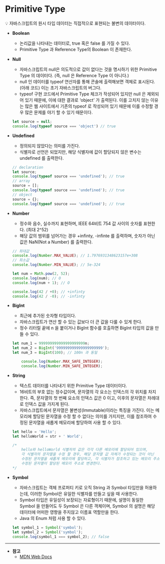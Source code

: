 # Primitive Type

<aside>
💡 자바스크립트의 원시 타입 데이터는 직접적으로 표현되는 불변의 데이터이다.

</aside>

- **Boolean**
    - 논리값을 나타내는 데이터로, true 혹은 false 를 가질 수 있다.
    - Primitive Type 과 Reference Type의 Boolean 이 존재한다.
- **Null**
    - 자바스크립트의 null은 의도적으로 값이 없다는 것을 명시하기 위한 Primitive Type 의 데이터다. (즉, null 은 Reference Type 이 아니다.)
    - null 인 데이터를 typeof 연산자를 통해 콘솔에 출력해보면 객체로 표시된다. (아래 코드)
    이는 초기 자바스크립트의 버그다.
    - typeof 구현 코드에서 Primitive Type 체크가 작성되어 있지만 null 은 제외되어 있기 때문에, 이에 대한 결과로 ‘object’ 가 출력된다.
    이를 고치지 않는 이유는 많은 웹 사이트에서 기존의 typeof 로 작성되어 있기 때문에 이를 수정할 경우 많은 문제를 야기 할 수 있기 때문이다.
    
    ```jsx
    let source = null;
    console.log(typeof source === 'object') // true
    ```
    
- **Undefined**
    - 정의되지 않았다는 의미를 가진다.
    - 식별자로 선언은 되었지만, 해당 식별자에 값이 할당되지 않은 변수는 undefined 를 출력한다.
    
    ```jsx
    // declaration
    let source;
    console.log(typeof source === 'undefined'); // true
    // array
    source = [];
    console.log(typeof source === 'undefined'); // true
    // object
    source = {};
    console.log(typeof source === 'undefined'); // true
    ```
    
- **Number**
    - 정수와 음수, 실수까지 표현하며, IEEE 64비트 754 값 사이의 숫자를 표현한다. (최대 2^52)
    - 해당 값의 범위를 넘어가는 경우 +infinty, -infinte 를 출력하며, 숫자가 아닌 값은 NaN(Not a Number) 를 출력한다.
    
    ```jsx
    // 최대값
    console.log(Number.MAX_VALUE); // 1.7976931348623157e+308
    // 최소값
    console.log(Number.MIN_VALUE); // 5e-324
    
    let num = Math.pow(2, 52);
    console.log(num); // O
    console.log(num + 1); // O
    
    console.log(42 / +0); // +infinty
    console.log(42 / -0); // -infinty
    ```
    
- **BigInt**
    - 최근에 추가된 숫자형 타입이다.
    - 자바스크립트가 연산 할 수 있는 값보다 더 큰 값을 다룰 수 있게 한다.
    - 정수 리터럴 끝에 n 을 붙이거나 BigInt 함수를 호출하면 BigInt 타입의 값을 만들 수 있다.
    
    ```jsx
    let num_1 = 999999999999999999999n;
    let num_2 = BigInt('999999999999999999999');
    let num_3 = BigInt(100); // 100n 과 동일
    
    	console.log(Number.MAX_SAFE_INTEGER);
    	console.log(Number.MIN_SAFE_INTEGER);
    ```
    
- **String**
    - 텍스트 데이터를 나타내기 위한 Primitive Type 데이터이다.
    - 16비트의 부호 없는 정수값이며, 문자열의 각 요소는 인덱스의 각 위치를 차지한다. 즉, 문자열의 첫 번째 요소의 인덱스 값은 0 이고, 이후의 문자열은 차례대로 인덱스 값을 가지게 된다.
    - 자바스크립트에서 문자열은 불변성(Immutable)이라는 특징을 가진다. 이는 메모리에 할당된 문자열을 수정 할 수 없다는 의미를 가지지만, 이를 참조하여 수정된 문자열을 새롭게 메모리에 할당하여 사용 할 수 있다.
    
    ```jsx
    let hello = 'Hello';
    let helloWorld = str + ' World';
    
    /*
    	hello와 helloWorld 식별자의 값은 각각 다른 메모리에 할당되어 있으며,
    	각 식별자의 문자열을 수정 할 경우, 해당 문자열 값 자체가 수정되는 것이 아닌
    	수정된 문자열을 새롭게 메모리에 할당하고, 각 식별자가 참조하고 있는 메모리 주소를
    	수정된 문자열이 할당된 메모리 주소로 변경한다.
    */
    ```
    
- **Symbol**
    - 자바스크립트는 객체 프로퍼티 키로 오직 String 과 Symbol 타입만을 허용하는데, 이러한 Symbol은 유일한 식별자를 만들고 싶을 때 사용한다.
    - Symbol 타입은 유일성이 보장되는 자료형이기 때문에, 설명이 동일한 Symbol 을 만들어도 두 Symbol 은 다른 객체이며, Symbol 의 설명은 해당 데이터에 어떠한 영향을 주지않고 이름표 역할만을 한다.
    - Java 의 Enum 처럼 사용 할 수 있다.
    
    ```jsx
    let symbol_1 = Symbol('symbol');
    let symbol_2 = Symbol('symbol');
    console.log(symbol_1 === symbol_2); // false
    ```
    

---

- **참고**
    - [MDN Web Docs](https://developer.mozilla.org/en-US/docs/Web/JavaScript/Data_structures#boolean_type)